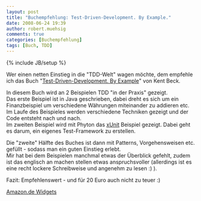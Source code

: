 ```yaml
---
layout: post
title: "Buchempfehlung: Test-Driven-Development. By Example."
date: 2008-06-24 19:39
author: robert.muehsig
comments: true
categories: [Buchempfehlung]
tags: [Buch, TDD]
---
```

{% include JB/setup %}
<p>Wer einen netten Einstieg in die "TDD-Welt" wagen möchte, dem empfehle ich das Buch "<a href="http://www.amazon.de/gp/product/0321146530?&amp;camp=2474&amp;linkCode=wey&amp;tag=meinkleinerbl-21&amp;creative=8998">Test-Driven-Development. By Example</a>" von Kent Beck.</p> <p>In diesem Buch wird an 2 Beispielen TDD "in der Praxis" gezeigt.<br>Das erste Beispiel ist in Java geschrieben, dabei dreht es sich um ein Finanzbeispiel um verschiedene Währungen miteinander zu addieren etc.<br>Im Laufe des Beispieles werden verschiedene Techniken gezeigt und der Code entsteht nach und nach.<br>Im zweiten Beispiel wird mit Phyton das <a href="http://en.wikipedia.org/wiki/XUnit">xUnit</a> Beispiel gezeigt. Dabei geht es darum, ein eigenes Test-Framework zu erstellen.</p><p>Die "zweite" Hälfte des Buches ist dann mit Patterns, Vorgehensweisen etc. gefüllt - sodass man ein guten Einstieg erlebt.<br>Mir hat bei dem Beispielen manchmal etwas der Überblick gefehlt, zudem ist das englisch an machen stellen etwas anspruchsvoller (allerdings ist es eine recht lockere Schreibweise und angenehm zu lesen :) ).</p> <p>Fazit: Empfehlenswert - und für 20 Euro auch nicht zu teuer :)</p>
<SCRIPT charset="utf-8" type="text/javascript" src="http://ws.amazon.de/widgets/q?ServiceVersion=20070822&MarketPlace=DE&ID=V20070822/DE/meinkleinerbl-21/8001/c28e885f-bab4-495c-a81e-779b4c3dd4eb"> </SCRIPT> <NOSCRIPT><A HREF="http://ws.amazon.de/widgets/q?ServiceVersion=20070822&MarketPlace=DE&ID=V20070822%2FDE%2Fmeinkleinerbl-21%2F8001%2Fc28e885f-bab4-495c-a81e-779b4c3dd4eb&Operation=NoScript">Amazon.de Widgets</A></NOSCRIPT>
